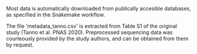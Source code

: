 Most data is automatically downloaded from publically accesible databases, as specified in the Snakemake workflow.

The file 'metadata_tanno.csv' is extracted from Table S1 of the original study (Tanno et al. PNAS 2020). Preprocessed sequencing data was courteously provided by the study authors, and can be obtained from them by request.
